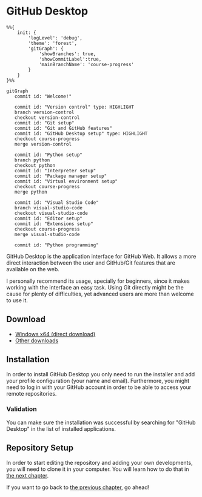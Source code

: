 # GitHub Desktop

```mermaid
%%{
    init: {
        'logLevel': 'debug',
        'theme': 'forest',
        'gitGraph': {
            'showBranches': true,
            'showCommitLabel':true,
            'mainBranchName': 'course-progress'
        }
    }
}%%

gitGraph
   commit id: "Welcome!"

   commit id: "Version control" type: HIGHLIGHT
   branch version-control
   checkout version-control
   commit id: "Git setup"
   commit id: "Git and GitHub features"
   commit id: "GitHub Desktop setup" type: HIGHLIGHT
   checkout course-progress
   merge version-control

   commit id: "Python setup"
   branch python
   checkout python
   commit id: "Interpreter setup"
   commit id: "Package manager setup"
   commit id: "Virtual environment setup"
   checkout course-progress
   merge python

   commit id: "Visual Studio Code"
   branch visual-studio-code
   checkout visual-studio-code
   commit id: "Editor setup"
   commit id: "Extensions setup"
   checkout course-progress
   merge visual-studio-code

   commit id: "Python programming"
```

GitHub Desktop is the application interface for GitHub Web. It allows a more direct interaction between the user and GitHub/Git features that are available on the web.

I personally recommend its usage, specially for beginners, since it makes working with the interface an easy task. Using Git directly might be the cause for plenty of difficulties, yet advanced users are more than welcome to use it.

## Download

* [Windows x64 (direct download)](https://central.github.com/deployments/desktop/desktop/latest/win32)
* [Other downloads](https://desktop.github.com/)

## Installation

In order to install GitHub Desktop you only need to run the installer and add your profile configuration (your name and email). Furthermore, you might need to log in with your GitHub account in order to be able to access your remote repositories.

### Validation

You can make sure the installation was successful by searching for "GitHub Desktop" in the list of installed applications.

## Repository Setup

In order to start editing the repository and adding your own developments, you will need to clone it in your computer. You will learn how to do that in [the next chapter](./SETUP.md).

If you want to go back to [the previous chapter](../github/SETUP.md), go ahead!
